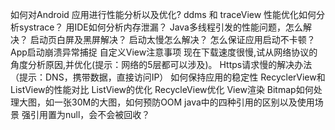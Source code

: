 如何对Android 应用进行性能分析以及优化?
ddms 和 traceView
性能优化如何分析systrace？
用IDE如何分析内存泄漏？
Java多线程引发的性能问题，怎么解决？
启动页白屏及黑屏解决？
启动太慢怎么解决？
怎么保证应用启动不卡顿？
App启动崩溃异常捕捉
自定义View注意事项
现在下载速度很慢,试从网络协议的角度分析原因,并优化(提示：网络的5层都可以涉及)。
Https请求慢的解决办法（提示：DNS，携带数据，直接访问IP）
如何保持应用的稳定性
RecyclerView和ListView的性能对比
ListView的优化
RecycleView优化
View渲染
Bitmap如何处理大图，如一张30M的大图，如何预防OOM
java中的四种引用的区别以及使用场景
强引用置为null，会不会被回收？
